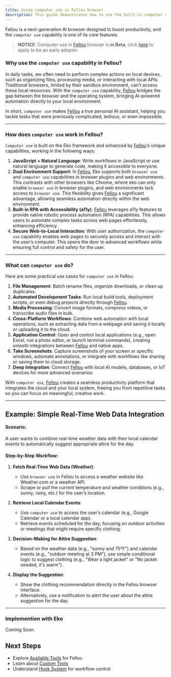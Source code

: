 ```yaml
---
title: Using computer use in Fellou browser
description: This guide demonstrates how to use the built-in computer use function in the [Fellou](https://fellou.ai) browser.
---
```


Fellou is a next-generation AI browser designed to boost productivity, and the `computer use` capability is one of its core features.

> **NOTICE**: Computer use in [Fellou](https://fellou.ai) browser is **in Beta**, click [here](https://0ki826721va.typeform.com/to/wQjB1dsS?utm_source=xxxxx&typeform-source=[Fellou](https://fellou.ai).ai) to apply to be an early adopter.

### Why use the `computer use` capability in Fellou?  

In daily tasks, we often need to perform complex actions on local devices, such as organizing files, processing media, or interacting with local APIs. Traditional browsers, limited by their sandbox environment, can’t access these local resources. With the `computer use` capability, [Fellou](https://fellou.ai) bridges the gap between the browser and the operating system, bringing AI-powered automation directly to your local environment.

In short, `computer use` makes [Fellou](https://fellou.ai) a true personal AI assistant, helping you tackle tasks that were previously complicated, tedious, or even impossible.

---

### How does `computer use` work in Fellou?  

`Computer use` is built on the Eko framework and enhanced by [Fellou](https://fellou.ai)’s unique capabilities, working in the following ways:  

1. **JavaScript + Natural Language**: Write workflows in JavaScript or use natural language to generate code, making it accessible to everyone.  
2. **Dual Environment Support**: In [Fellou](https://fellou.ai), Eko supports both `browser use` and `computer use` capabilities in browser plugins and web environments. This contrasts with other browsers like Chrome, where eko can only enable `browser use` in browser plugins, and web environments lack access to `browser use`. This flexibility gives [Fellou](https://fellou.ai) a significant advantage, allowing seamless automation directly within the web environment.  
3. **Built-in RPA with Accessibility (a11y)**: [Fellou](https://fellou.ai) leverages a11y features to provide native robotic process automation (RPA) capabilities. This allows users to automate complex tasks across web pages effortlessly, enhancing efficiency.  
4. **Secure Web-to-Local Interaction**: With user authorization, the `computer use` capability enables web pages to securely access and interact with the user’s computer. This opens the door to advanced workflows while ensuring full control and safety for the user.

 <div style="position:absolute;;margin-top:-290px;margin-left:760px">
    <img src="https://fellou.s3.us-west-1.amazonaws.com/images/images/home/user-approve-img-da-new-1.svg" alt="User grant computer use access" />
</div>

---

### What can `computer use` do?  

Here are some practical use cases for `computer use` in Fellou:  

1. **File Management**: Batch rename files, organize downloads, or clean up duplicates.  
2. **Automated Development Tasks**: Run local build tools, deployment scripts, or even debug projects directly through [Fellou](https://fellou.ai).  
3. **Media Processing**: Convert image formats, compress videos, or transcribe audio files in bulk.  
4. **Cross-Platform Workflows**: Combine web automation with local operations, such as extracting data from a webpage and saving it locally or uploading it to the cloud.  
5. **Application Control**: Open and control local applications (e.g., open Excel, run a photo editor, or launch terminal commands), creating smooth integrations between [Fellou](https://fellou.ai) and native apps.  
6. **Take Screenshots**: Capture screenshots of your screen or specific windows, automate annotations, or integrate with workflows like sharing or saving them to cloud storage.  
7. **Deep Integration**: Connect [Fellou](https://fellou.ai) with local AI models, databases, or IoT devices for more advanced scenarios.  

With `computer use`, [Fellou](https://fellou.ai) creates a seamless productivity platform that integrates the cloud and your local system, freeing you from repetitive tasks so you can focus on meaningful, creative work.  

---

## Example: Simple Real-Time Web Data Integration

#### **Scenario**:  
A user wants to combine real-time weather data with their local calendar events to automatically suggest appropriate attire for the day.  

#### **Step-by-Step Workflow**:

1. **Fetch Real-Time Web Data (Weather)**:  
   - Use `browser use` in Fellou to access a weather website like Weather.com or a weather API.  
   - Scrape or pull the current temperature and weather conditions (e.g., sunny, rainy, etc.) for the user’s location.  

2. **Retrieve Local Calendar Events**:  
   - Use `computer use` to access the user’s calendar (e.g., Google Calendar or a local calendar app).  
   - Retrieve events scheduled for the day, focusing on outdoor activities or meetings that might require specific clothing.  

3. **Decision-Making for Attire Suggestion**:  
   - Based on the weather data (e.g., "sunny and 75°F") and calendar events (e.g., "outdoor meeting at 3 PM"), use simple conditional logic to suggest clothing (e.g., "Wear a light jacket" or "No jacket needed, it's warm").  

4. **Display the Suggestion**:  
   - Show the clothing recommendation directly in the Fellou browser interface.  
   - Alternatively, use a notification to alert the user about the attire suggestion for the day.

---

### Implemention with Eko

Coming Soon.

## Next Steps

- Explore [Available Tools](/docs/tools/available#fellou-browser) for Fellou
- Learn about [Custom Tools](/docs/tools/custom)
- Understand [Hook System](/docs/tools/hook) for workflow control